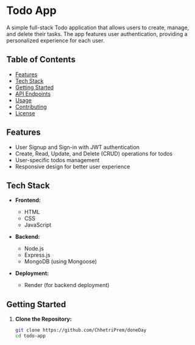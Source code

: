 # Todo App

A simple full-stack Todo application that allows users to create, manage, and delete their tasks. The app features user authentication, providing a personalized experience for each user.

## Table of Contents

- [Features](#features)
- [Tech Stack](#tech-stack)
- [Getting Started](#getting-started)
- [API Endpoints](#api-endpoints)
- [Usage](#usage)
- [Contributing](#contributing)
- [License](#license)

## Features

- User Signup and Sign-in with JWT authentication
- Create, Read, Update, and Delete (CRUD) operations for todos
- User-specific todos management
- Responsive design for better user experience

## Tech Stack

- **Frontend:**
  - HTML
  - CSS
  - JavaScript

- **Backend:**
  - Node.js
  - Express.js
  - MongoDB (using Mongoose)

- **Deployment:**
  - Render (for backend deployment)

## Getting Started

1. **Clone the Repository:**

   ```bash
   git clone https://github.com/ChhetriPrem/doneDay
   cd todo-app
